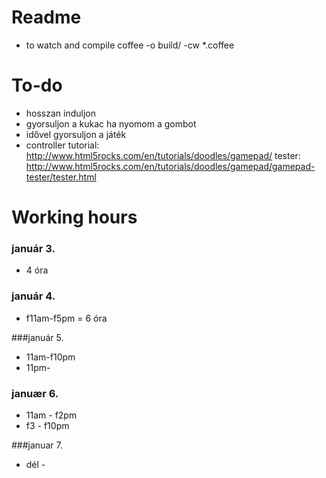
Readme
======

* to watch and compile
coffee -o build/ -cw *.coffee

To-do
=====
+ hosszan induljon
+ gyorsuljon a kukac ha nyomom a gombot
+ idővel gyorsuljon a játék
+ controller
    tutorial: http://www.html5rocks.com/en/tutorials/doodles/gamepad/
    tester: http://www.html5rocks.com/en/tutorials/doodles/gamepad/gamepad-tester/tester.html

Working hours
=============

### január 3.
+ 4 óra

### január 4.
+ f11am-f5pm = 6 óra

###január 5.
+ 11am-f10pm
+ 11pm-

### januær 6.
+ 11am - f2pm
+ f3 - f10pm

###januar 7.
+ dél - 